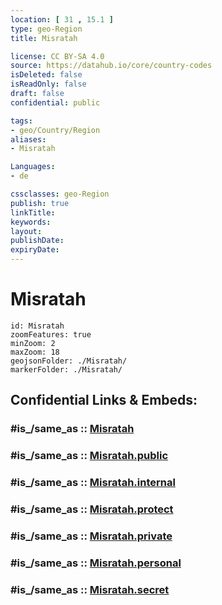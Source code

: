 ```yaml
---
location: [ 31 , 15.1 ] 
type: geo-Region
title: Misratah

license: CC BY-SA 4.0
source: https://datahub.io/core/country-codes
isDeleted: false
isReadOnly: false
draft: false
confidential: public

tags:
- geo/Country/Region
aliases:
- Misratah

Languages:
- de

cssclasses: geo-Region
publish: true
linkTitle: 
keywords: 
layout: 
publishDate: 
expiryDate: 
---
```


# Misratah

```leaflet
id: Misratah
zoomFeatures: true 
minZoom: 2 
maxZoom: 18
geojsonFolder: ./Misratah/
markerFolder: ./Misratah/
```


## Confidential Links & Embeds: 

### #is_/same_as :: [Misratah](/_Standards/Earth/Continent/Africa/Africa~North/Libya/Districs~Libya/Misratah.md) 

### #is_/same_as :: [Misratah.public](/_public/Earth/Continent/Africa/Africa~North/Libya/Districs~Libya/Misratah.public.md) 

### #is_/same_as :: [Misratah.internal](/_internal/Earth/Continent/Africa/Africa~North/Libya/Districs~Libya/Misratah.internal.md) 

### #is_/same_as :: [Misratah.protect](/_protect/Earth/Continent/Africa/Africa~North/Libya/Districs~Libya/Misratah.protect.md) 

### #is_/same_as :: [Misratah.private](/_private/Earth/Continent/Africa/Africa~North/Libya/Districs~Libya/Misratah.private.md) 

### #is_/same_as :: [Misratah.personal](/_personal/Earth/Continent/Africa/Africa~North/Libya/Districs~Libya/Misratah.personal.md) 

### #is_/same_as :: [Misratah.secret](/_secret/Earth/Continent/Africa/Africa~North/Libya/Districs~Libya/Misratah.secret.md)

